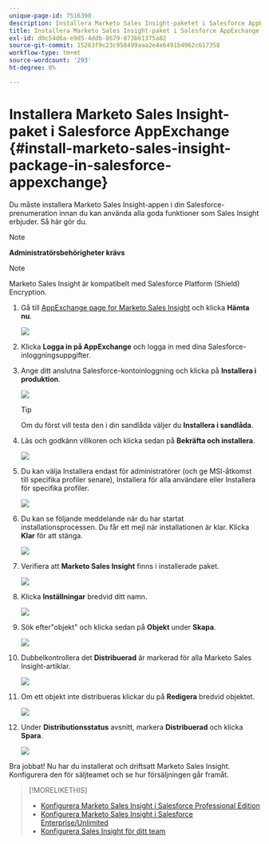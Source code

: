 ```yaml
---
unique-page-id: 7516390
description: Installera Marketo Sales Insight-paketet i Salesforce AppExchange - Marketo Docs - produktdokumentation
title: Installera Marketo Sales Insight-paket i Salesforce AppExchange
exl-id: d0c54d6a-e9d5-4ddb-8679-873b61375a82
source-git-commit: 15263f9c23c958499aaa2e4e6491b4962c617358
workflow-type: tm+mt
source-wordcount: '293'
ht-degree: 0%

---
```


# Installera Marketo Sales Insight-paket i Salesforce AppExchange {#install-marketo-sales-insight-package-in-salesforce-appexchange}

Du måste installera Marketo Sales Insight-appen i din Salesforce-prenumeration innan du kan använda alla goda funktioner som Sales Insight erbjuder. Så här gör du.

>[!NOTE]
>
>**Administratörsbehörigheter krävs**

>[!NOTE]
>
>Marketo Sales Insight är kompatibelt med Salesforce Platform (Shield) Encryption.

1. Gå till [AppExchange page for Marketo Sales Insight](https://appexchange.salesforce.com/listingDetail?listingId=a0N30000001SVZmEAO) och klicka **Hämta nu**.

   ![](assets/install-marketo-sales-insight-package-in-salesforce-appexchange-1.png)

1. Klicka **Logga in på AppExchange** och logga in med dina Salesforce-inloggningsuppgifter.

1. Ange ditt anslutna Salesforce-kontoinloggning och klicka på **Installera i produktion**.

   ![](assets/install-marketo-sales-insight-package-in-salesforce-appexchange-2.png)

   >[!TIP]
   >
   >Om du först vill testa den i din sandlåda väljer du **Installera i sandlåda**.

1. Läs och godkänn villkoren och klicka sedan på **Bekräfta och installera**.

   ![](assets/install-marketo-sales-insight-package-in-salesforce-appexchange-3.png)

1. Du kan välja Installera endast för administratörer (och ge MSI-åtkomst till specifika profiler senare), Installera för alla användare eller Installera för specifika profiler.

   ![](assets/install-marketo-sales-insight-package-in-salesforce-appexchange-4.png)

1. Du kan se följande meddelande när du har startat installationsprocessen. Du får ett mejl när installationen är klar. Klicka **Klar** för att stänga.

   ![](assets/install-marketo-sales-insight-package-in-salesforce-appexchange-5.png)

1. Verifiera att **Marketo Sales Insight** finns i installerade paket.

   ![](assets/install-marketo-sales-insight-package-in-salesforce-appexchange-6.png)

1. Klicka **Inställningar** bredvid ditt namn.

   ![](assets/install-marketo-sales-insight-package-in-salesforce-appexchange-7.png)

1. Sök efter&quot;objekt&quot; och klicka sedan på **Objekt** under **Skapa**.

   ![](assets/install-marketo-sales-insight-package-in-salesforce-appexchange-8.png)

1. Dubbelkontrollera det **Distribuerad** är markerad för alla Marketo Sales Insight-artiklar.

   ![](assets/install-marketo-sales-insight-package-in-salesforce-appexchange-9.png)

1. Om ett objekt inte distribueras klickar du på **Redigera** bredvid objektet.

   ![](assets/install-marketo-sales-insight-package-in-salesforce-appexchange-10.png)

1. Under **Distributionsstatus** avsnitt, markera **Distribuerad** och klicka **Spara**.

   ![](assets/install-marketo-sales-insight-package-in-salesforce-appexchange-11.png)

Bra jobbat! Nu har du installerat och driftsatt Marketo Sales Insight. Konfigurera den för säljteamet och se hur försäljningen går framåt.

>[!MORELIKETHIS]
>
>* [Konfigurera Marketo Sales Insight i Salesforce Professional Edition](/help/marketo/product-docs/marketo-sales-insight/msi-for-salesforce/configuration/configure-marketo-sales-insight-in-salesforce-professional-edition.md)
>* [Konfigurera Marketo Sales Insight i Salesforce Enterprise/Unlimited](/help/marketo/product-docs/marketo-sales-insight/msi-for-salesforce/configuration/configure-marketo-sales-insight-in-salesforce-enterprise-unlimited.md)
>* [Konfigurera Sales Insight för ditt team](/help/marketo/product-docs/marketo-sales-insight/msi-for-salesforce/configuration/setting-up-sales-insight-for-your-team.md)

